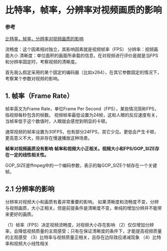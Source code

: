 # 比特率，帧率，分辨率对视频画质的影响

### 参考

[比特率，帧率，分辨率对视频画质的影响](https://blog.csdn.net/matrix_laboratory/article/details/56291742)



流畅度：这个因素相对独立，其影响因素就是视频帧率（FPS） 
分辨率：视频画面大小 
清晰度：单位面积的画面所承载的信息，在对视频进行评价是就是当FPS和分辨率固定时，考察视频的清晰度。

首先我么假定采用的某个固定的编码器（比如x264），在其它参数固定的情况下，考察某个参数对视频的影响。

## 1. 帧率（Frame Rate）

帧率英文为Frame Rate，单位Frame Per Second（FPS），某些情况简称FPS，指视频每秒包含的帧数。 
视频帧率最低设置为24帧，这和人眼的反应速度有关，当帧率低于这个数值时，人眼就会感觉到明显的卡顿。

通常视频的帧率设置为30FPS，也有部分24FPS，其它少见。更低会产生卡顿，更高意义不大，除非存在慢速播放这种场景。

**帧率对视频画质没有影响** 
**帧率和视频大小正相关。视频大小和FPS/GOP_SIZE存在一定的线性相关性。**

GOP_SIZE是ffmpeg中的一个编码参数，表示的每GOP_SIZE个帧存在一个关键帧。



## 2.1 分辨率的影响

分辨率对视频大小和画质有着非常重要的影响。 
如果清晰度和流畅度不变，分辨与视频画质，大小正相关。但是前提条件是清晰度不变，单纯的增加分辨并不能带来更好的画质。







（1）帧率（FPS）决定视频流畅度，对视频大小存在影响 
（2）仅仅增加分辨率，会降低视频质量的主观感受；只有在保证清晰度的条件下，才能提高视频质量的主观感受 
（3）比特率与视频质量正相关，且存在边际效应递减现象 
（4）比特率和视频大小线性相关


